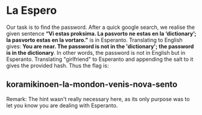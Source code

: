 # La Espero
Our task is to find the password. After a quick google search, we realise the given sentence **“Vi estas proksima. La pasvorto ne estas en la ‘dictionary’; la pasvorto estas en la vortaro.”** is in Esperanto. Translating to English gives: **You are near. The password is not in the 'dictionary'; the password is in the dictionary**. In other words, the password is not in English but in Esperanto. Translating "girlfriend" to Esperanto and appending the salt to it gives the provided hash. Thus the flag is:

## koramikinoen-la-mondon-venis-nova-sento

Remark: The hint wasn't really necessary here, as its only purpose was to let you know you are dealing with Esperanto.
